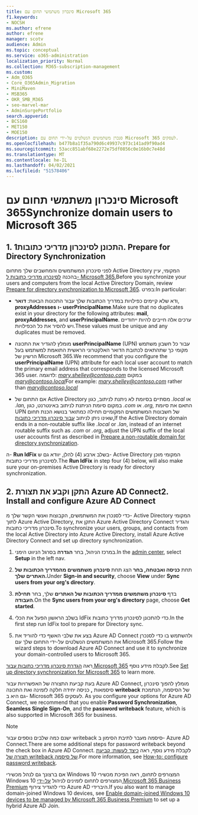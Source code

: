 ```yaml
---
title: סינכרון משתמשי תחום עם Microsoft 365
f1.keywords:
- NOCSH
ms.author: efrene
author: efrene
manager: scotv
audience: Admin
ms.topic: conceptual
ms.service: o365-administration
localization_priority: Normal
ms.collection: M365-subscription-management
ms.custom:
- Adm_O365
- Core_O365Admin_Migration
- MiniMaven
- MSB365
- OKR_SMB_M365
- seo-marvel-mar
- AdminSurgePortfolio
search.appverid:
- BCS160
- MET150
- MOE150
description: סנכרן משתמשים הנשלטים על-ידי תחום עם Microsoft 365 לעסקים.
ms.openlocfilehash: b477b8a1f35a790d6c49937c973c141ad9f90ad4
ms.sourcegitcommit: 53acc851abf68e2272e75df0856c0e16b0c7e48d
ms.translationtype: MT
ms.contentlocale: he-IL
ms.lasthandoff: 04/02/2021
ms.locfileid: "51578406"
---
```

# <a name="synchronize-domain-users-to-microsoft-365"></a><span data-ttu-id="b5b88-103">סינכרון משתמשי תחום עם Microsoft 365</span><span class="sxs-lookup"><span data-stu-id="b5b88-103">Synchronize domain users to Microsoft 365</span></span>

## <a name="1-prepare-for-directory-synchronization"></a><span data-ttu-id="b5b88-104">1. התכונן לסינכרון מדריכי כתובות</span><span class="sxs-lookup"><span data-stu-id="b5b88-104">1. Prepare for Directory Synchronization</span></span> 

<span data-ttu-id="b5b88-105">לפני סינכרון המשתמשים והמחשבים שלך מתחום Active Directory המקומי, עיין בהכנה [לסינכרון מדריכי כתובות ל- Microsoft 365.](../enterprise/prepare-for-directory-synchronization.md)</span><span class="sxs-lookup"><span data-stu-id="b5b88-105">Before you synchronize your users and computers from the local Active Directory Domain, review [Prepare for directory synchronization to Microsoft 365](../enterprise/prepare-for-directory-synchronization.md).</span></span> <span data-ttu-id="b5b88-106">בפרט:</span><span class="sxs-lookup"><span data-stu-id="b5b88-106">In particular:</span></span>

   - <span data-ttu-id="b5b88-107">ודא שלא קיימים כפילויות במדריך הכתובות שלך עבור התכונות הבאות: **דואר**, **proxyAddresses** **ו- userPrincipalName**.</span><span class="sxs-lookup"><span data-stu-id="b5b88-107">Make sure that no duplicates exist in your directory for the following attributes: **mail**, **proxyAddresses**, and **userPrincipalName**.</span></span> <span data-ttu-id="b5b88-108">ערכים אלה חייבים להיות ייחודיים ויש להסיר את כל הכפילויות.</span><span class="sxs-lookup"><span data-stu-id="b5b88-108">These values must be unique and any duplicates must be removed.</span></span>
   
   - <span data-ttu-id="b5b88-109">מומלץ להגדיר את התכונה **userPrincipalName** (UPN) עבור כל חשבון משתמש מקומי כך שתהתאים לכתובת הדואר האלקטרוני הראשית התואמת למשתמש בעל הרשיון של Microsoft 365.</span><span class="sxs-lookup"><span data-stu-id="b5b88-109">We recommend that you configure the **userPrincipalName** (UPN) attribute for each local user account to match the primary email address that corresponds to the licensed Microsoft 365 user.</span></span> <span data-ttu-id="b5b88-110">לדוגמה: *mary.shelley@contoso.com* במקום *mary@contoso.local*</span><span class="sxs-lookup"><span data-stu-id="b5b88-110">For example: *mary.shelley@contoso.com* rather than *mary@contoso.local*</span></span>
   
   - <span data-ttu-id="b5b88-111">אם התחום של Active Directory מסתיים בסיומת לא ניתנת לניתוב, כגון *.local* או *.lan,* במקום סיומת הניתנת לניתוב באינטרנט, כגון *.com* או *.org,* התאם את סיומת UPN של חשבונות המשתמשים המקומיים תחילה כמתואר בנושא הכנת תחום שאינו ניתן לניתוב [עבור סינכרון מדריכי כתובות.](../enterprise/prepare-a-non-routable-domain-for-directory-synchronization.md)</span><span class="sxs-lookup"><span data-stu-id="b5b88-111">If the Active Directory domain ends in a non-routable suffix like *.local* or *.lan*, instead of an internet routable suffix such as *.com* or *.org*, adjust the UPN suffix of the local user accounts first as described in [Prepare a non-routable domain for directory synchronization](../enterprise/prepare-a-non-routable-domain-for-directory-synchronization.md).</span></span> 

<span data-ttu-id="b5b88-112">ה- **Run IdFix** בשלב ארבע (4) להלן, יוודא גם ש- Active Directory המקומי מוכן לסינכרון מדריכי כתובות.</span><span class="sxs-lookup"><span data-stu-id="b5b88-112">The **Run IdFix** in step four (4) below, will also make sure your on-premises Active Directory is ready for directory synchronization.</span></span>

## <a name="2-install-and-configure-azure-ad-connect"></a><span data-ttu-id="b5b88-113">2. התקן וקבע את תצורת Azure AD Connect</span><span class="sxs-lookup"><span data-stu-id="b5b88-113">2. Install and configure Azure AD Connect</span></span>

<span data-ttu-id="b5b88-114">כדי לסנכרן את המשתמשים, הקבוצות ואנשי הקשר שלך מ- Active Directory המקומי לתוך Azure Active Directory, התקן את Azure Active Directory Connect והגדיר סינכרון מדריכי כתובות.</span><span class="sxs-lookup"><span data-stu-id="b5b88-114">To synchronize your users, groups, and contacts from the local Active Directory into Azure Active Directory, install Azure Active Directory Connect and set up directory synchronization.</span></span> 

 1. <span data-ttu-id="b5b88-115">במרכז [](https://go.microsoft.com/fwlink/p/?linkid=2024339)הניהול, בחר **הגדרה** בסרגל הניווט הימני.</span><span class="sxs-lookup"><span data-stu-id="b5b88-115">In the [admin center](https://go.microsoft.com/fwlink/p/?linkid=2024339), select **Setup** in the left nav.</span></span>

 2. <span data-ttu-id="b5b88-116">תחת **כניסה ואבטחה, בחר** הצג תחת **סינכרון** **משתמשים מהמדריך הכתובות של האתרים שלך.**</span><span class="sxs-lookup"><span data-stu-id="b5b88-116">Under **Sign-in and security**, choose **View**  under **Sync users from your org's directory**.</span></span>

 3. <span data-ttu-id="b5b88-117">בדף **סינכרון משתמשים ממדריך הכתובות של האתרים** שלך, בחר **תחילת העבודה**.</span><span class="sxs-lookup"><span data-stu-id="b5b88-117">On the **Sync users from your org's directory** page, choose **Get started**.</span></span>

 4. <span data-ttu-id="b5b88-118">בשלב הראשון הפעל את הכלי IdFix כדי להתכונן לסינכרון מדריך כתובות.</span><span class="sxs-lookup"><span data-stu-id="b5b88-118">In the first step  run IdFix tool to prepare for Directory sync.</span></span>

 5. <span data-ttu-id="b5b88-119">בצע את שלבי האשף כדי להוריד את Azure AD Connect ולהשתמש בו כדי לסנכרן את המשתמשים הנשלטים על-ידי התחום שלך עם Microsoft 365.</span><span class="sxs-lookup"><span data-stu-id="b5b88-119">Follow the wizard steps to download Azure AD Connect and use it to synchronize your domain-controlled users to Microsoft 365.</span></span>


<span data-ttu-id="b5b88-120">ראה [הגדרת סינכרון מדריכי כתובות עבור Microsoft 365](../enterprise/set-up-directory-synchronization.md) לקבלת מידע נוסף.</span><span class="sxs-lookup"><span data-stu-id="b5b88-120">See [Set up directory synchronization for Microsoft 365](../enterprise/set-up-directory-synchronization.md) to learn more.</span></span>

<span data-ttu-id="b5b88-121">בעת קביעת התצורה של האפשרויות עבור Azure AD Connect, מומלץ להפוך סינכרון סיסמאות **,** כניסה יחידה חלקה לזמינה ואת התכונה **writeback** של הסיסמה, הנתמכת גם היא ב- Microsoft 365 לעסקים. </span><span class="sxs-lookup"><span data-stu-id="b5b88-121">As you configure your options for Azure AD Connect, we recommend that you enable **Password Synchronization**, **Seamless Single Sign-On**, and the **password writeback** feature, which is also supported in Microsoft 365 for business.</span></span>

> [!NOTE]
> <span data-ttu-id="b5b88-122">ישנם כמה שלבים נוספים עבור writeback סיסמה מעבר לתיבת הסימון ב- Azure AD Connect.</span><span class="sxs-lookup"><span data-stu-id="b5b88-122">There are some additional steps for password writeback beyond the check box in Azure AD Connect.</span></span> <span data-ttu-id="b5b88-123">לקבלת מידע נוסף, ראה [כיצד לעשות: קביעת תצורה של writeback של סיסמה](/azure/active-directory/authentication/howto-sspr-writeback).</span><span class="sxs-lookup"><span data-stu-id="b5b88-123">For more information, see [How-to: configure password writeback](/azure/active-directory/authentication/howto-sspr-writeback).</span></span> 

<span data-ttu-id="b5b88-124">אם ברצונך גם לנהל מכשירי Windows 10 המצורפים לתחום, ראה הפיכת מכשירי Windows 10 המצורפים לתחום לזמינים לניהול [על-ידי Microsoft 365 Business Premium](manage-windows-devices.md) כדי להגדיר צירוף Azure AD היברידי.</span><span class="sxs-lookup"><span data-stu-id="b5b88-124">If you also want to manage domain-joined Windows 10 devices, see [Enable domain-joined Windows 10 devices to be managed by Microsoft 365 Business Premium](manage-windows-devices.md) to set up a hybrid Azure AD Join.</span></span>